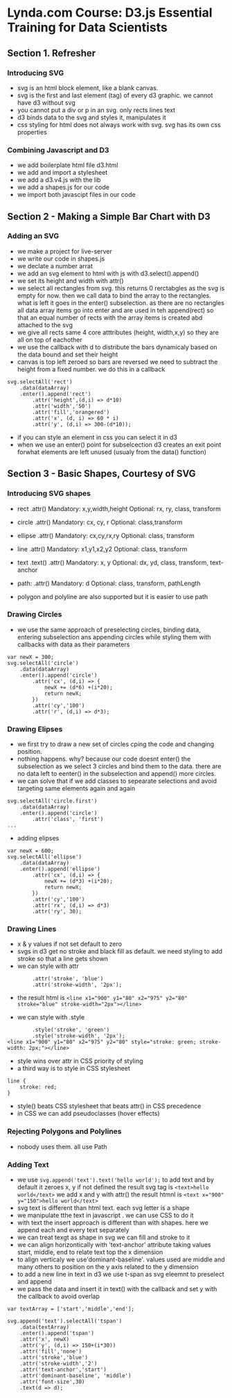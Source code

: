 # Lynda.com Course: D3.js Essential Training for Data Scientists

## Section 1. Refresher

### Introducing SVG

* svg is an html block element, like a blank canvas.
* svg is the first and last element (tag) of every d3 graphic. we cannot have d3 without svg
* you cannot put a div or p in an svg. only rects lines text
* d3 binds data to the svg and styles it, manipulates it
* css styling for html does not always work with svg. svg has its own css properties

### Combining Javascript and D3

* we add boilerplate html file d3.html
* we add and import a stylesheet
* we add a d3.v4.js with the lib
* we add a shapes.js for our code
* we import both javascipt files in our code

## Section 2 - Making a Simple Bar Chart with D3

### Adding an SVG

* we make a project for live-server
* we write our code in shapes.js
* we declate a number arrat
* we add an svg element to html with js with d3.select().append()
* we set its height and width with attr()
* we select all rectangles from svg. this returns 0 rerctabgles as the svg is empty for now. then we call data to bind the array to the rectangles. what is left it goes in the enter() subselection. as there are no rectangles all data array items go into enter and are used in teh append(rect) so that an equal number of rects with the array items is created abd attached to the svg
* we give all rects same 4 core atttributes (height, width,x,y) so they are all on top of eachother
* we use the callback with d to distribute the bars dynamicaly based on the data bound and set their height
* canvas is top left zeroed so bars are reversed we need to subtract the height from a fixed number. we do this in a callback 

```
svg.selectAll('rect')
	.data(dataArray)
	.enter().append('rect')
		.attr('height',(d,i) => d*10)
		.attr('width','50')
		.attr('fill','orangered')
		.attr('x', (d, i) => 60 * i)
		.attr('y', (d,i) => 300-(d*10));
```

* if you  can style an element in css you can select it in d3
* when we use an enter() point for subselcection d3 creates an exit point forwhat elements are left unused (usualy from the data() function)

## Section 3 - Basic Shapes, Courtesy of SVG

###  Introducing SVG shapes

* rect .attr() Mandatory: x,y,width,height Optional: rx, ry, class, transform
* circle .attr() Mandatory: cx, cy, r Optional: class,transform
* ellipse .attr() Mandatory: cx,cy,rx,ry Optional: class, transform
* line .attr() Mandatory: x1,y1,x2,y2 Optional: class, transform
* text .text() .attr() Mandatory: x, y Optional: dx, yd, class, transform, text-anchor
* path: .attr() Mandatory: d Optional: class, transform, pathLength

* polygon and polyline are also supported but it is easier to use path

### Drawing Circles

* we use the same approach of preselecting circles, binding data, entering subselection ans appending circles while styling them with callbacks with data as their parameters

```
var newX = 300;
svg.selectAll('circle')
	.data(dataArray)
	.enter().append('circle')
		.attr('cx', (d,i) => {
			newX += (d*6) +(i*20);
			return newX;
		})
		.attr('cy','100')
		.attr('r', (d,i) => d*3);
```

### Drawing Elipses

* we first try to draw a new set of circles cping the code and changing position.
* nothing happens. why? because our code doesnt enter() the subselection as we select 3 circles and bind them to the data. there are no data left to eenter() in the subselection and append() more circles.
* we can solve that if we add classes to sepearate selections and avoid targeting same elements again and again

```
svg.selectAll('circle.first')
	.data(dataArray)
	.enter().append('circle')
		.attr('class', 'first')
...
```

* adding elipses

```
var newX = 600;
svg.selectAll('ellipse')
	.data(dataArray)
	.enter().append('ellipse')
		.attr('cx', (d,i) => {
			newX += (d*3) +(i*20);
			return newX;
		})
		.attr('cy','100')
		.attr('rx', (d,i) => d*3)
		.attr('ry', 30);
```

### Drawing Lines

* x & y values if not set default to zero
* svgs in d3 get no stroke and black fill as default. we need styling to add stroke so that a line gets shown
* we can style with attr

```
		.attr('stroke', 'blue')
		.attr('stroke-width', '2px');
```

* the result html is `<line x1="900" y1="80" x2="975" y2="80" stroke="blue" stroke-width="2px"></line>`

* we can style with .style

```
		.style('stroke', 'green')
		.style('stroke-width', '2px');
<line x1="900" y1="80" x2="975" y2="80" style="stroke: green; stroke-width: 2px;"></line>
```

* style wins over attr in CSS priority of styling
* a third way is to style in CSS stylesheet

```
line {
	stroke: red;
}
```

* style() beats CSS stylesheet that beats attr() in CSS precedence
* in CSS we can add pseudoclasses (hover effects)

### Rejecting Polygons and Polylines

* nobody uses them. all use Path

### Adding Text

* we use `svg.append('text').text('hello world');` to add text and by default it zeroes x, y if not defined the result svg tag is `<text>hello world</text>` we add x and y with attr() the result htmnl is `<text x="900" y="150">hello world</text>`
* svg text is different than html text. each svg letter is a shape
* we manipulate tthe text in javascript . we can use CSS to do it
* with text the insert approach is different than with shapes. here we append each and every text separately
* we can treat texgt as shape in svg we can fill and stroke to it
* we can align horizontically with 'text-anchor' attribute taking values start, middle, end to relate text top the x dimension
* to align verticaly we use'dominant-baseline'. values used are middle and many others to position on the y axis related to the y dimension
* to add a new line in text in d3 we use t-span as svg eleemnt to preselect and append
* we pass the data and insert it in text() with the callback and set y with the callback to avoid overlap

```
var textArray = ['start','middle','end'];

svg.append('text').selectAll('tspan')
	.data(textArray)
	.enter().append('tspan')
	.attr('x', newX)
	.attr('y', (d,i) => 150+(i*30))
	.attr('fill','none')
	.attr('stroke','blue')
	.attr('stroke-width','2')
	.attr('text-anchor','start')
	.attr('dominant-baseline', 'middle')
	.attr('font-size',30)
	.text(d => d);
```
